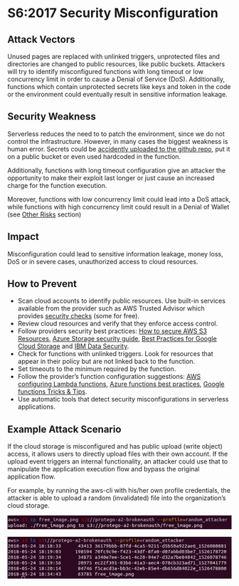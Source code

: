 # S6:2017 Security Misconfiguration

## Attack Vectors

Unused pages are replaced with unlinked triggers, unprotected files and directories are changed to public resources, like public buckets. Attackers will try to identify misconfigured functions with long timeout or low concurrency limit in order to cause a Denial of Service (DoS). Additionally, functions which contain unprotected secrets like keys and token in the code or the environment could eventually result in sensitive information leakage.

## Security Weakness

Serverless reduces the need to to patch the environment, since we do not control the infrastructure. However, in many cases the biggest weakness is human error. Secrets could be [accidently uploaded to the github repo](https://www.forbes.com/sites/runasandvik/2014/01/14/attackers-scrape-github-for-cloud-service-credentials-hijack-account-to-mine-virtual-currency/), put it on a public bucket or even used hardcoded in the function.

Additionally, functions with long timeout configuration give an attacker the opportunity to make their exploit last longer or just cause an increased charge for the function execution.

Moreover, functions with low concurrency limit could lead into a DoS attack, while functions with high concurrency limit could result in a Denial of Wallet (see [Other Risks](0xab-other-risks.md) section)

## Impact

Misconfiguration could lead to sensitive information leakage, money loss, DoS or in severe cases, unauthorized access to cloud resources.

## How to Prevent

- Scan cloud accounts to identify public resources. Use built-in services available from the provider such as AWS Trusted Advisor which provides [security checks](https://aws.amazon.com/premiumsupport/trustedadvisor/best-practices/#security) (some for free).
- Review cloud resources and verify that they enforce access control.
- Follow providers security best practices: [How to secure AWS S3 Resources](https://aws.amazon.com/premiumsupport/knowledge-center/secure-s3-resources/), [Azure Storage security guide](https://docs.microsoft.com/en-us/azure/storage/common/storage-security-guide), [Best Practices for Google Cloud Storage](https://cloud.google.com/storage/docs/best-practices#security) and [IBM Data Security](https://www.ibm.com/cloud/garage/architectures/securityArchitecture/security-for-data).
- Check for functions with unlinked triggers. Look for resources that appear in their policy but are not linked back to the function.
- Set timeouts to the minimum required by the function.
- Follow the provider’s function configuration suggestions: [AWS configuring Lambda functions](https://docs.aws.amazon.com/lambda/latest/dg/resource-model.html), [Azure functions best practices](https://docs.microsoft.com/en-us/azure/azure-functions/functions-best-practices), [Google functions Tricks & Tips](https://cloud.google.com/functions/docs/bestpractices/tips).
- Use automatic tools that detect security misconfigurations in serverless applications.

## Example Attack Scenario

If the cloud storage is misconfigured and has public upload (write object) access, it allows users to directly upload files with their own account. If the upload event triggers an internal functionality, an attacker could use that to manipulate the application execution flow and bypass the original application flow.

For example, by running the aws-cli with his/her own profile credentials, the attacker is able to upload a random (invalidated) file into the organization’s cloud storage.

![Security Misconfiguration 1](images/0xS6-security-misconfiguration-1.png)

![Security Misconfiguration 2](images/0xS6-security-misconfiguration-2.png)